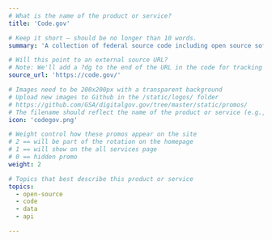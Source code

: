 ```yaml
---
# What is the name of the product or service?
title: 'Code.gov'

# Keep it short — should be no longer than 10 words.
summary: 'A collection of federal source code including open source software.'

# Will this point to an external source URL?
# Note: We'll add a ?dg to the end of the URL in the code for tracking purposes
source_url: 'https://code.gov/'

# Images need to be 200x200px with a transparent background
# Upload new images to Github in the /static/logos/ folder
# https://github.com/GSA/digitalgov.gov/tree/master/static/promos/
# The filename should reflect the name of the product or service (e.g., challenge-gov.png)
icon: 'codegov.png'

# Weight control how these promos appear on the site
# 2 == will be part of the rotation on the homepage
# 1 == will show on the all services page
# 0 == hidden promo
weight: 2

# Topics that best describe this product or service
topics:
  - open-source
  - code
  - data
  - api

---
```

